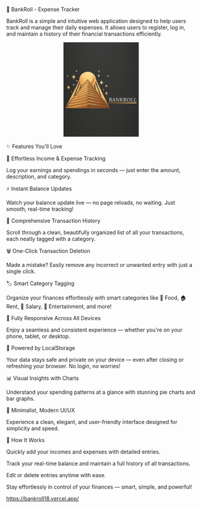 💸 BankRoll - Expense Tracker

BankRoll is a simple and intuitive web application designed to help users track and manage their daily expenses. It allows users to register, log in, and maintain a history of their financial transactions efficiently.

<p align="center"> <img src="readme_logo.jpg" alt="BankRoll Logo" width="200"> </p>


✨ Features You'll Love

📝 Effortless Income & Expense Tracking

Log your earnings and spendings in seconds — just enter the amount, description, and category.

⚡ Instant Balance Updates

Watch your balance update live — no page reloads, no waiting. Just smooth, real-time tracking!

📜 Comprehensive Transaction History

Scroll through a clean, beautifully organized list of all your transactions, each neatly tagged with a category.

🗑️ One-Click Transaction Deletion

Made a mistake? Easily remove any incorrect or unwanted entry with just a single click.

🏷️ Smart Category Tagging

Organize your finances effortlessly with smart categories like 🛒 Food, 🏠 Rent, 💼 Salary, 🎉 Entertainment, and more!

📱 Fully Responsive Across All Devices

Enjoy a seamless and consistent experience — whether you're on your phone, tablet, or desktop.

💾 Powered by LocalStorage

Your data stays safe and private on your device — even after closing or refreshing your browser. No login, no worries!

📊 Visual Insights with Charts

Understand your spending patterns at a glance with stunning pie charts and bar graphs.

🎨 Minimalist, Modern UI/UX

Experience a clean, elegant, and user-friendly interface designed for simplicity and speed.

🚀 How It Works

Quickly add your incomes and expenses with detailed entries.

Track your real-time balance and maintain a full history of all transactions.

Edit or delete entries anytime with ease.

Stay effortlessly in control of your finances — smart, simple, and powerful!


https://bankroll18.vercel.app/
